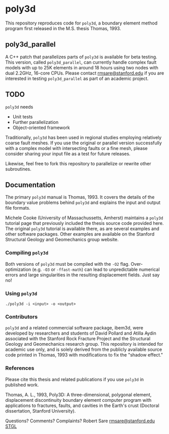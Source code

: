 # poly3d

This repository reproduces code for `poly3d`, a boundary element method program first released in the M.S. thesis Thomas, 1993.

## poly3d_parallel

A C++ patch that parallelizes parts of `poly3d` is available for beta testing. This version, called `poly3d_parallel`, can currently handle complex fault models with up to 25K elements in around 18 hours using two nodes with dual 2.2GHz, 16-core CPUs. Please contact [rmsare@stanford.edu](rmsare@stanford.edu) if you are interested in testing `poly3d_parallel` as part of an academic project.

## TODO

`poly3d` needs
* Unit tests
* Further parallelization
* Object-oriented framework

Traditionally, `poly3d` has been used in regional studies employing relatively coarse fault meshes. If you use the original or parallel version successfully with a complex model with intersecting faults or a fine mesh, please consider sharing your input file as a test for future releases.

Likewise, feel free to fork this repository to parallelize or rewrite other subroutines.

## Documentation

The primary `poly3d` manual is Thomas, 1993. It covers the details of the boundary value problems behind `poly3d` and explains the input and output file formats.

Michele Cooke (University of Massachussetts, Amherst) maintains a `poly3d` tutorial page that previously included the thesis source code provided here. The original `poly3d` tutorial is available there, as are several examples and other software packages. Other examples are available on the Stanford Structural Geology and Geomechanics group website. 

### Compiling `poly3d`

Both versions of `poly3d` must be compiled with the `-O2` flag. Over-optimization (e.g. `-O3` or `-ffast-math`) can lead to unpredictable numerical errors and large singularities in the resulting displacement fields. Just say no!

### Using `poly3d`

`./poly3d -i <input> -o <output>`

### Contributors 

`poly3d` and a related commercial software package, ibem3d, were developed by researchers and students of David Pollard and Atilla Aydin associated with the Stanford Rock Fracture Project and the Structural Geology and Geomechanics research group. This repository is intended for academic use only, and is solely derived from the publicly available source code printed in Thomas, 1993 with modifications to fix the "shadow effect."

### References

Please cite this thesis and related publications if you use `poly3d` in published work.

Thomas, A. L., 1993, Poly3D: A three-dimensional, polygonal element, displacement discontinuity boundary element computer program with applications to fractures, faults, and cavities in the Earth's crust (Doctoral dissertation, Stanford University).

Questions? Comments? Complaints?
Robert Sare rmsare@stanford.edu
[STGL]()
